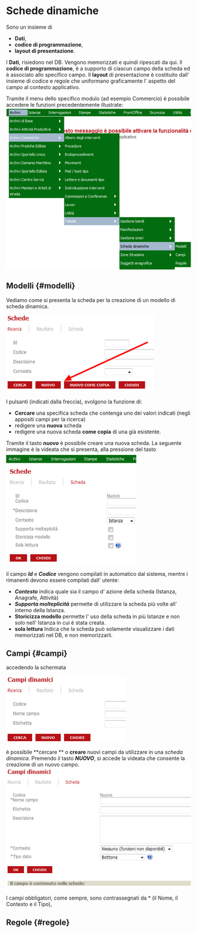 # Schede dinamiche

Sono un insieme di 
* **Dati**, 
* **codice di programmazione**, 
* **layout di presentazione**.

I **Dati**, risiedono nel DB. Vengono memorizzati e quindi ripescati da qui.
Il **codice di programmazione**, è a supporto di ciascun campo della scheda ed è associato allo specifico campo.
Il **layout** di presentazione è costituito dall' insieme di codice e regole che uniformano graficamente l' aspetto del campo al contesto applicativo.

Tramite il menu dello specifico modulo (ad esempio Commercio) è possibile accedere le funzioni precedentemente illustrate:
![](/assets/mn_sk_dinamiche.jpg)

## Modelli {#modelli} 
Vediamo come si presenta la scheda per la creazione di un modello di scheda dinamica.

![](/assets/sk_ricerca_sk_dinamiche.jpg)

I pulsanti (indicati dalla freccia), svolgono la funzione di:
* **Cercare** una specifica scheda che contenga uno dei valori indicati (negli appositi campi per la ricerca) 
* redigere una **nuova** scheda
* redigere una nuova scheda **come copia** di una già esistente.

Tramite il tasto **_nuovo_** è possibile creare una nuova scheda. 
La seguente immagine è la videata che si presenta, alla pressione del tasto
![](/assets/sk_nuovs_sheda.jpg)

il campo _**Id**_ e _**Codice**_ vengono compilati in automatico dal sistema, mentre i rimanenti devono essere compilati dall' utente:

* _**Contesto**_ indica quale sia il campo d' azione della scheda (Istanza, Anagrafe, Attività)
* _**Supporta molteplicità**_  permette di utilizzare la scheda più volte all' interno della Istanza.
* **Storicizza modello** permette l' uso della scheda in più Istanze e non solo nell' Istanza in cui è stata creata.
* **sola lettura** Indica che la scheda può solamente visualizzare i dati memorizzati nel DB, e non memorizzarli.


## Campi {#campi}
accedendo la schermata

![](/assets/sk_crea_campo.jpg)

è possibile **cercare ** o **creare** nuovi campi da utilizzare in una _scheda dinamica_.
Premendo il tasto _**NUOVO**_, si accede la videata che consente la creazione di un nuovo campo. 
![](/assets/sk_crea_campo_2.jpg)

I campi obbligatori, come sempre, sono contrassegnati da * (il Nome, il Contesto e il Tipo), 

## Regole {#regole}


